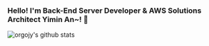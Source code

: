 ### Hello! I'm Back-End Server Developer & AWS Solutions Architect Yimin An~! :wave:

![orgojy's github stats](https://github-readme-stats.vercel.app/api?username=orgojy&show_icons=true&theme=radical)
